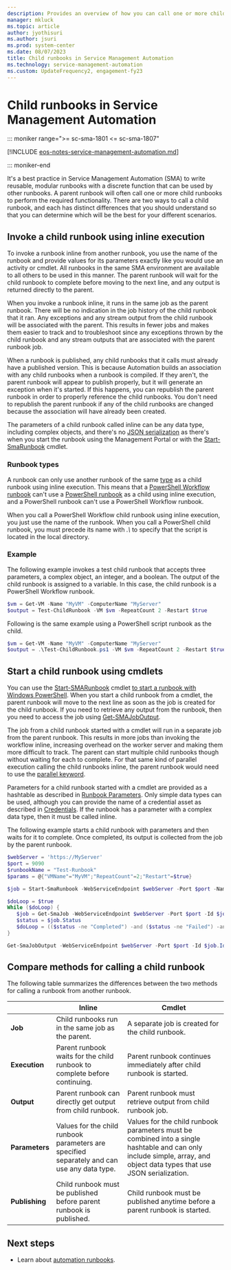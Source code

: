```yaml
---
description: Provides an overview of how you can call one or more child runbooks.
manager: mkluck
ms.topic: article
author: jyothisuri
ms.author: jsuri
ms.prod: system-center
ms.date: 08/07/2023
title: Child runbooks in Service Management Automation
ms.technology: service-management-automation
ms.custom: UpdateFrequency2, engagement-fy23
---
```


# Child runbooks in Service Management Automation

::: moniker range=">= sc-sma-1801 <= sc-sma-1807"

[!INCLUDE [eos-notes-service-management-automation.md](../includes/eos-notes-service-management-automation.md)]

::: moniker-end

It's a best practice in Service Management Automation (SMA) to write reusable, modular runbooks with a discrete function that can be used by other runbooks. A parent runbook will often call one or more child runbooks to perform the required functionality. There are two ways to call a child runbook, and each has distinct differences that you should understand so that you can determine which will be the best for your different scenarios.

## Invoke a child runbook using inline execution
To invoke a runbook inline from another runbook, you use the name of the runbook and provide values for its parameters exactly like you would use an activity or cmdlet.  All runbooks in the same SMA environment are available to all others to be used in this manner. The parent runbook will wait for the child runbook to complete before moving to the next line, and any output is returned directly to the parent.

When you invoke a runbook inline, it runs in the same job as the parent runbook. There will be no indication in the job history of the child runbook that it ran. Any exceptions and any stream output from the child runbook will be associated with the parent. This results in fewer jobs and makes them easier to track and to troubleshoot since any exceptions thrown by the child runbook and any stream outputs that are associated with the parent runbook job.

When a runbook is published, any child runbooks that it calls must already have a published version. This is because Automation builds an association with any child runbooks when a runbook is compiled. If they aren't, the parent runbook will appear to publish properly, but it will generate an exception when it's started. If this happens, you can republish the parent runbook in order to properly reference the child runbooks. You don't need to republish the parent runbook if any of the child runbooks are changed because the association will have already been created.

The parameters of a child runbook called inline can be any data type, including complex objects, and there's no [JSON serialization](manage-runbooks.md) as there's when you start the runbook using the Management Portal or with the [Start-SmaRunbook](/previous-versions/system-center/powershell/system-center-2012-r2/dn502564(v=sc.20)) cmdlet.

### Runbook types

A runbook can only use another runbook of the same [type](./authoring-automation-runbooks.md) as a child runbook using inline execution. This means that a [PowerShell Workflow runbook](./authoring-automation-runbooks.md) can't use a [PowerShell runbook](./authoring-automation-runbooks.md) as a child using inline execution, and a PowerShell runbook can't use a PowerShell Workflow runbook.

When you call a PowerShell Workflow child runbook using inline execution, you just use the name of the runbook. When you call a PowerShell child runbook, you must precede its name with *.\\* to specify that the script is located in the local directory.

### Example

The following example invokes a test child runbook that accepts three parameters, a complex object, an integer, and a boolean. The output of the child runbook is assigned to a variable. In this case, the child runbook is a PowerShell Workflow runbook.

```powershell
$vm = Get-VM -Name "MyVM" -ComputerName "MyServer"
$output = Test-ChildRunbook -VM $vm -RepeatCount 2 -Restart $true
```

Following is the same example using a PowerShell script runbook as the child.
```powershell
$vm = Get-VM -Name "MyVM" -ComputerName "MyServer"
$output = .\Test-ChildRunbook.ps1 -VM $vm -RepeatCount 2 -Restart $true
```

## Start a child runbook using cmdlets

You can use the [Start-SMARunbook](/previous-versions/system-center/powershell/system-center-2012-r2/dn502564(v=sc.20)) cmdlet [to start a runbook with Windows PowerShell](manage-runbooks.md). When you start a child runbook from a cmdlet, the parent runbook will move to the next line as soon as the job is created for the child runbook. If you need to retrieve any output from the runbook, then you need to access the job using [Get-SMAJobOutput](https://aka.ms/runbookauthor/getsmajoboutput).

The job from a child runbook started with a cmdlet will run in a separate job from the parent runbook. This results in more jobs than invoking the workflow inline, increasing overhead on the worker server and making them more difficult to track. The parent can start multiple child runbooks though without waiting for each to complete. For that same kind of parallel execution calling the child runbooks inline, the parent runbook would need to use the [parallel keyword](./overview-powershell-workflows.md).

Parameters for a child runbook started with a cmdlet are provided as a hashtable as described in [Runbook Parameters](manage-runbooks.md). Only simple data types can be used, although you can provide the name of a credential asset as described in [Credentials](manage-runbooks.md). If the runbook has a parameter with a complex data type, then it must be called inline.

The following example starts a child runbook with parameters and then waits for it to complete. Once completed, its output is collected from the job by the parent runbook.

```powershell
$webServer = 'https://MyServer'
$port = 9090
$runbookName = "Test-Runbook"
$params = @{"VMName"="MyVM";"RepeatCount"=2;"Restart"=$true}

$job = Start-SmaRunbook -WebServiceEndpoint $webServer -Port $port -Name $runbookName -Parameters $params

$doLoop = $true
While ($doLoop) {
   $job = Get-SmaJob -WebServiceEndpoint $webServer -Port $port -Id $job.Id
   $status = $job.Status
   $doLoop = (($status -ne "Completed") -and ($status -ne "Failed") -and ($status -ne "Suspended") -and ($status -ne "Stopped")
}

Get-SmaJobOutput -WebServiceEndpoint $webServer -Port $port -Id $job.Id -Stream Output
```

## Compare methods for calling a child runbook
The following table summarizes the differences between the two methods for calling a runbook from another runbook.

||Inline|Cmdlet|
|-|----------|----------|
|**Job**|Child runbooks run in the same job as the parent.|A separate job is created for the child runbook.|
|**Execution**|Parent runbook waits for the child runbook to complete before continuing.|Parent runbook continues immediately after child runbook is started.|
|**Output**|Parent runbook can directly get output from child runbook.|Parent runbook must retrieve output from child runbook job.|
|**Parameters**|Values for the child runbook parameters are specified separately and can use any data type.|Values for the child runbook parameters must be combined into a single hashtable and can only include simple, array, and object data types that use JSON serialization.|
|**Publishing**|Child runbook must be published before parent runbook is published.|Child runbook must be published anytime before a parent runbook is started.|

## Next steps

- Learn about [automation runbooks](./manage-runbooks.md).

